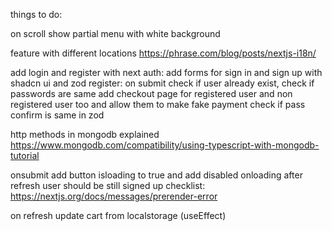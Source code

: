 things to do:

on scroll show partial menu with white background

feature with different locations https://phrase.com/blog/posts/nextjs-i18n/

add login and register with next auth:
add forms for sign in and sign up with shadcn ui and zod
register: on submit check if user already exist, check if passwords are same
add checkout page for registered user and non registered user too and allow them to make fake payment
check if pass confirm is same in zod

http methods in mongodb explained
https://www.mongodb.com/compatibility/using-typescript-with-mongodb-tutorial

onsubmit add button isloading to true and add disabled onloading
after refresh user should be still signed up
checklist:
https://nextjs.org/docs/messages/prerender-error

on refresh update cart from localstorage (useEffect)
